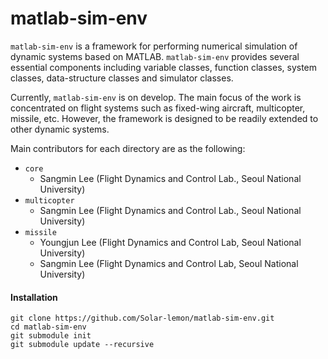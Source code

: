# matlab-sim-env

`matlab-sim-env` is a framework for performing numerical simulation of dynamic systems based on MATLAB. `matlab-sim-env` provides several essential components including variable classes, function classes, system classes, data-structure classes and simulator classes.

Currently, `matlab-sim-env` is on develop. The main focus of the work is concentrated on flight systems such as fixed-wing aircraft, multicopter, missile, etc. However, the framework is designed to be readily extended to other dynamic systems.

Main contributors for each directory are as the following:
* `core` 
  * Sangmin Lee (Flight Dynamics and Control Lab., Seoul National University)
* `multicopter` 
  * Sangmin Lee (Flight Dynamics and Control Lab., Seoul National University)
* `missile` 
  * Youngjun Lee (Flight Dynamics and Control Lab, Seoul National University)
  * Sangmin Lee (Flight Dynamics and Control Lab, Seoul National University)



#### Installation

```shell
git clone https://github.com/Solar-lemon/matlab-sim-env.git
cd matlab-sim-env
git submodule init
git submodule update --recursive
```

